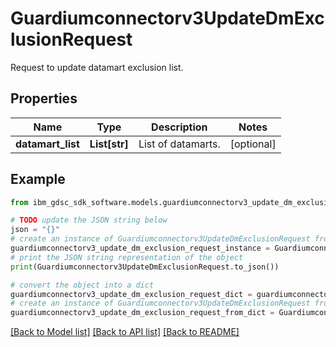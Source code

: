 # Guardiumconnectorv3UpdateDmExclusionRequest

Request to update datamart exclusion list.

## Properties

Name | Type | Description | Notes
------------ | ------------- | ------------- | -------------
**datamart_list** | **List[str]** | List of datamarts. | [optional] 

## Example

```python
from ibm_gdsc_sdk_software.models.guardiumconnectorv3_update_dm_exclusion_request import Guardiumconnectorv3UpdateDmExclusionRequest

# TODO update the JSON string below
json = "{}"
# create an instance of Guardiumconnectorv3UpdateDmExclusionRequest from a JSON string
guardiumconnectorv3_update_dm_exclusion_request_instance = Guardiumconnectorv3UpdateDmExclusionRequest.from_json(json)
# print the JSON string representation of the object
print(Guardiumconnectorv3UpdateDmExclusionRequest.to_json())

# convert the object into a dict
guardiumconnectorv3_update_dm_exclusion_request_dict = guardiumconnectorv3_update_dm_exclusion_request_instance.to_dict()
# create an instance of Guardiumconnectorv3UpdateDmExclusionRequest from a dict
guardiumconnectorv3_update_dm_exclusion_request_from_dict = Guardiumconnectorv3UpdateDmExclusionRequest.from_dict(guardiumconnectorv3_update_dm_exclusion_request_dict)
```
[[Back to Model list]](../README.md#documentation-for-models) [[Back to API list]](../README.md#documentation-for-api-endpoints) [[Back to README]](../README.md)


